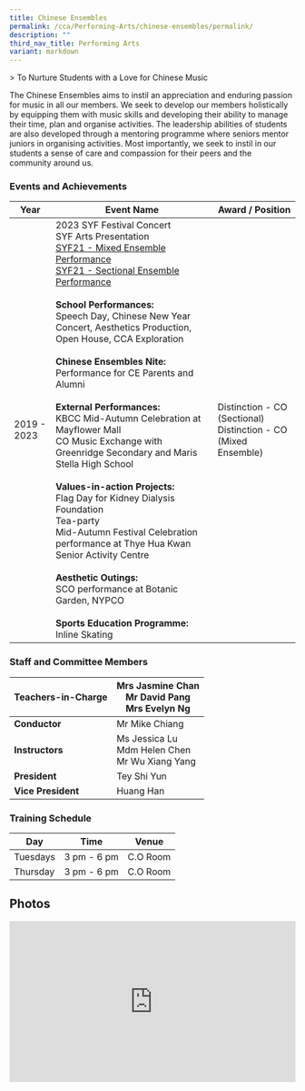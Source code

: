 ```yaml
---
title: Chinese Ensembles
permalink: /cca/Performing-Arts/chinese-ensembles/permalink/
description: ""
third_nav_title: Performing Arts
variant: markdown
---
```

&gt; To Nurture Students with a Love for Chinese Music


The Chinese Ensembles aims to instil an appreciation and enduring passion for music in all our members. We seek to develop our members holistically by equipping them with music skills and developing their ability to manage their time, plan and organise activities. The leadership abilities of students are also developed through a mentoring programme where seniors mentor juniors in organising activities. Most importantly, we seek to instil in our students a sense of care and compassion for their peers and the community around us.

### Events and Achievements



| Year | Event Name | Award / Position |
| -------- | -------- | -------- |
| 2019 - 2023  | 2023 SYF Festival Concert <br> SYF Arts Presentation <br> [SYF21 - Mixed Ensemble Performance](https://www.youtube.com/watch?v=WUGmDuuWarI) <br> [SYF21 - Sectional Ensemble Performance](https://www.youtube.com/watch?v=CUk9FP7JPf0)  <br><br> **School Performances:** <br>Speech Day, Chinese New Year Concert, Aesthetics Production, Open House, CCA Exploration  <br><br>**Chinese Ensembles Nite:**<br>Performance for CE Parents and Alumni <br><br>**External Performances:**<br>KBCC Mid-Autumn Celebration at Mayflower Mall  <br>CO Music Exchange with Greenridge Secondary and Maris Stella High School  <br><br>**Values-in-action Projects:**<br>Flag Day for Kidney Dialysis Foundation<br>Tea-party<br> Mid-Autumn Festival Celebration<br> performance at Thye Hua Kwan Senior Activity Centre<br><br> **Aesthetic Outings:**<br>SCO performance at Botanic Garden, NYPCO<br><br> **Sports Education Programme:**<br>Inline Skating     | Distinction - CO (Sectional) <br> Distinction - CO (Mixed Ensemble)     |

### Staff and Committee Members

| Teachers-in-Charge     | Mrs Jasmine Chan <br> Mr David Pang<br> Mrs Evelyn Ng     |
| -------- | -------- |
| **Conductor**  | Mr Mike Chiang |
| **Instructors** | Ms Jessica Lu <br> Mdm Helen Chen <br> Mr Wu Xiang Yang |
| **President** | Tey Shi Yun |
| **Vice President** | Huang Han |

### Training Schedule

| Day | Time | Venue |
| -------- | -------- | -------- |
| Tuesdays     | 3 pm - 6 pm     | C.O Room     |
| Thursday     | 3 pm - 6 pm     | C.O Room     |


Photos
------

<div style="position:relative;width:100%;padding-bottom: 56.25%;height: 0; overflow: hidden;"><iframe style="position: absolute; top: 0; left: 0; width: 100%; height: 100%;" frameborder="0" src="https://docs.google.com/presentation/d/e/2PACX-1vSujFqRcflV52xr_q-SL7ZHkEIv-T8fReOw6oCFWoXZXmxIhGltxpn0j3W1Of4071A0J4UReg88XKo6/embed?start=false&amp;loop=false&amp;delayms=3000"></iframe></div>